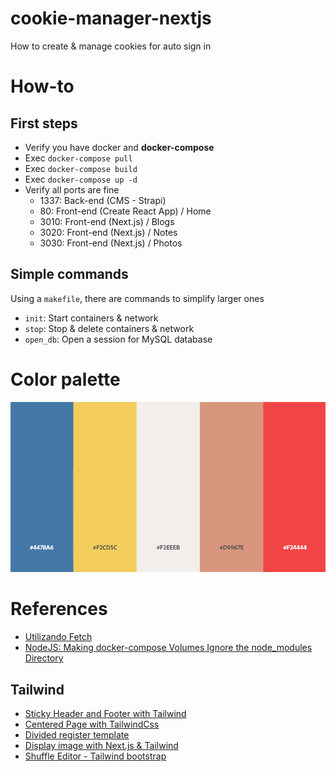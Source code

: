 # cookie-manager-nextjs
How to create &amp; manage cookies for auto sign in

# How-to

## First steps
- Verify you have docker and **docker-compose**
- Exec `docker-compose pull`
- Exec `docker-compose build`
- Exec `docker-compose up -d`
- Verify all ports are fine
    - 1337: Back-end (CMS - Strapi)
    - 80: Front-end (Create React App) / Home
    - 3010: Front-end (Next.js) / Blogs
    - 3020: Front-end (Next.js) / Notes
    - 3030: Front-end (Next.js) / Photos

## Simple commands
Using a `makefile`, there are commands to simplify larger ones
- `init`: Start containers & network
- `stop`: Stop & delete containers & network
- `open_db`: Open a session for MySQL database

# Color palette
![Color palette](color-palette.png)

# References
- [Utilizando Fetch](https://developer.mozilla.org/es/docs/Web/API/Fetch_API/Utilizando_Fetch)
- [NodeJS: Making docker-compose Volumes Ignore the node_modules Directory](https://medium.com/@semur.nabiev/how-to-make-docker-compose-volumes-ignore-the-node-modules-directory-99f9ec224561)

## Tailwind
- [Sticky Header and Footer with Tailwind](https://dev.to/cryptic022/sticky-header-and-footer-with-tailwind-2oik)
- [Centered Page with TailwindCss](https://www.tailwindtoolbox.com/components/centered-page)
- [Divided register template](https://github.com/davidgrzyb/tailwind-auth-template)
- [Display image with Next.js & Tailwind](https://github.com/vercel/next.js/issues/19471)
- [Shuffle Editor - Tailwind bootstrap](https://shuffle.dev/editor)

